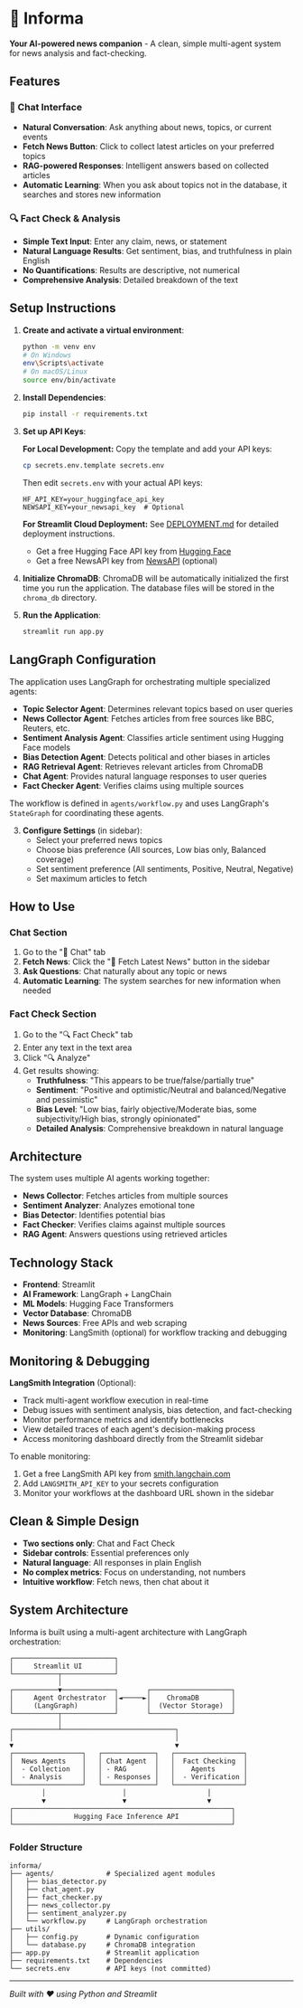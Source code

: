 # 📰 Informa

**Your AI-powered news companion** - A clean, simple multi-agent system for news analysis and fact-checking.

## Features

### 💬 Chat Interface
- **Natural Conversation**: Ask anything about news, topics, or current events
- **Fetch News Button**: Click to collect latest articles on your preferred topics
- **RAG-powered Responses**: Intelligent answers based on collected articles
- **Automatic Learning**: When you ask about topics not in the database, it searches and stores new information

### 🔍 Fact Check & Analysis
- **Simple Text Input**: Enter any claim, news, or statement
- **Natural Language Results**: Get sentiment, bias, and truthfulness in plain English
- **No Quantifications**: Results are descriptive, not numerical
- **Comprehensive Analysis**: Detailed breakdown of the text

## Setup Instructions

1. **Create and activate a virtual environment**:
   ```bash
   python -m venv env
   # On Windows
   env\Scripts\activate
   # On macOS/Linux
   source env/bin/activate
   ```

2. **Install Dependencies**:
   ```bash
   pip install -r requirements.txt
   ```

3. **Set up API Keys**:
   
   **For Local Development:**
   Copy the template and add your API keys:
   ```bash
   cp secrets.env.template secrets.env
   ```
   Then edit `secrets.env` with your actual API keys:
   ```
   HF_API_KEY=your_huggingface_api_key
   NEWSAPI_KEY=your_newsapi_key  # Optional
   ```
   
   **For Streamlit Cloud Deployment:**
   See [DEPLOYMENT.md](DEPLOYMENT.md) for detailed deployment instructions.
   
   - Get a free Hugging Face API key from [Hugging Face](https://huggingface.co/settings/tokens)
   - Get a free NewsAPI key from [NewsAPI](https://newsapi.org/) (optional)

4. **Initialize ChromaDB**:
   ChromaDB will be automatically initialized the first time you run the application.
   The database files will be stored in the `chroma_db` directory.

5. **Run the Application**:
   ```bash
   streamlit run app.py
   ```

## LangGraph Configuration

The application uses LangGraph for orchestrating multiple specialized agents:

- **Topic Selector Agent**: Determines relevant topics based on user queries
- **News Collector Agent**: Fetches articles from free sources like BBC, Reuters, etc.
- **Sentiment Analysis Agent**: Classifies article sentiment using Hugging Face models
- **Bias Detection Agent**: Detects political and other biases in articles
- **RAG Retrieval Agent**: Retrieves relevant articles from ChromaDB
- **Chat Agent**: Provides natural language responses to user queries
- **Fact Checker Agent**: Verifies claims using multiple sources

The workflow is defined in `agents/workflow.py` and uses LangGraph's `StateGraph` for coordinating these agents.

3. **Configure Settings** (in sidebar):
   - Select your preferred news topics
   - Choose bias preference (All sources, Low bias only, Balanced coverage)
   - Set sentiment preference (All sentiments, Positive, Neutral, Negative)
   - Set maximum articles to fetch

## How to Use

### Chat Section
1. Go to the "💬 Chat" tab
2. **Fetch News**: Click the "📰 Fetch Latest News" button in the sidebar
3. **Ask Questions**: Chat naturally about any topic or news
4. **Automatic Learning**: The system searches for new information when needed

### Fact Check Section
1. Go to the "🔍 Fact Check" tab
2. Enter any text in the text area
3. Click "🔍 Analyze"
4. Get results showing:
   - **Truthfulness**: "This appears to be true/false/partially true"
   - **Sentiment**: "Positive and optimistic/Neutral and balanced/Negative and pessimistic"
   - **Bias Level**: "Low bias, fairly objective/Moderate bias, some subjectivity/High bias, strongly opinionated"
   - **Detailed Analysis**: Comprehensive breakdown in natural language

## Architecture

The system uses multiple AI agents working together:
- **News Collector**: Fetches articles from multiple sources
- **Sentiment Analyzer**: Analyzes emotional tone
- **Bias Detector**: Identifies potential bias
- **Fact Checker**: Verifies claims against multiple sources
- **RAG Agent**: Answers questions using retrieved articles

## Technology Stack

- **Frontend**: Streamlit
- **AI Framework**: LangGraph + LangChain
- **ML Models**: Hugging Face Transformers
- **Vector Database**: ChromaDB
- **News Sources**: Free APIs and web scraping
- **Monitoring**: LangSmith (optional) for workflow tracking and debugging

## Monitoring & Debugging

**LangSmith Integration** (Optional):
- Track multi-agent workflow execution in real-time
- Debug issues with sentiment analysis, bias detection, and fact-checking
- Monitor performance metrics and identify bottlenecks
- View detailed traces of each agent's decision-making process
- Access monitoring dashboard directly from the Streamlit sidebar

To enable monitoring:
1. Get a free LangSmith API key from [smith.langchain.com](https://smith.langchain.com/)
2. Add `LANGSMITH_API_KEY` to your secrets configuration
3. Monitor your workflows at the dashboard URL shown in the sidebar

## Clean & Simple Design

- **Two sections only**: Chat and Fact Check
- **Sidebar controls**: Essential preferences only
- **Natural language**: All responses in plain English
- **No complex metrics**: Focus on understanding, not numbers
- **Intuitive workflow**: Fetch news, then chat about it

## System Architecture

Informa is built using a multi-agent architecture with LangGraph orchestration:

```
┌─────────────────────────┐
│     Streamlit UI        │
└───────────┬─────────────┘
            │
┌───────────▼─────────────┐       ┌────────────────────┐
│     Agent Orchestrator  │◄─────►│    ChromaDB        │
│     (LangGraph)         │       │  (Vector Storage)  │
└───────────┬─────────────┘       └────────────────────┘
            │
┌───────────┴────────────────────────────┐
│                                        │
▼                                        ▼
┌─────────────────┐   ┌─────────────┐   ┌─────────────────┐
│  News Agents    │   │ Chat Agent  │   │  Fact Checking  │
│  - Collection   │   │ - RAG       │   │    Agents       │
│  - Analysis     │   │ - Responses │   │  - Verification │
└─────────────────┘   └─────────────┘   └─────────────────┘
        │                   │                    │
        ▼                   ▼                    ▼
┌──────────────────────────────────────────────────────┐
│               Hugging Face Inference API             │
└──────────────────────────────────────────────────────┘
```

### Folder Structure

```
informa/
├── agents/             # Specialized agent modules
│   ├── bias_detector.py
│   ├── chat_agent.py
│   ├── fact_checker.py
│   ├── news_collector.py
│   ├── sentiment_analyzer.py
│   └── workflow.py     # LangGraph orchestration
├── utils/
│   ├── config.py       # Dynamic configuration
│   └── database.py     # ChromaDB integration
├── app.py              # Streamlit application
├── requirements.txt    # Dependencies
└── secrets.env         # API keys (not committed)
```

---

*Built with ❤️ using Python and Streamlit*
